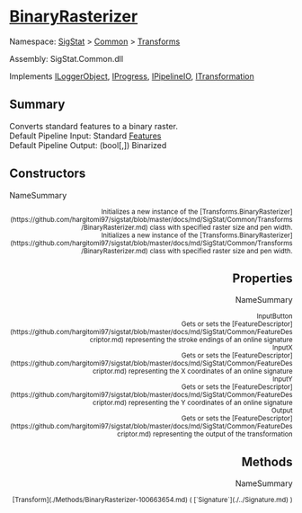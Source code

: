 # [BinaryRasterizer](./BinaryRasterizer.md)

Namespace: [SigStat]() > [Common](./../README.md) > [Transforms](./README.md)

Assembly: SigStat.Common.dll

Implements [ILoggerObject](./../ILoggerObject.md), [IProgress](./../Helpers/IProgress.md), [IPipelineIO](./../Pipeline/IPipelineIO.md), [ITransformation](./../ITransformation.md)

## Summary
Converts standard features to a binary raster.  <br>Default Pipeline Input: Standard [Features](https://github.com/hargitomi97/sigstat/blob/master/docs/md/SigStat/Common/Features.md)<br>Default Pipeline Output: (bool[,]) Binarized

## Constructors

NameSummary

<div style="text-align: right"><sub>Initializes a new instance of the [Transforms.BinaryRasterizer](https://github.com/hargitomi97/sigstat/blob/master/docs/md/SigStat/Common/Transforms/BinaryRasterizer.md) class with specified raster size and pen width.</sub></ div ><div style="text-align: right"><sub>Initializes a new instance of the [Transforms.BinaryRasterizer](https://github.com/hargitomi97/sigstat/blob/master/docs/md/SigStat/Common/Transforms/BinaryRasterizer.md) class with specified raster size and pen width.</sub></ div ><br>


## Properties

NameSummary

<div style="text-align: right"><sub>InputButton</sub></ div ><div style="text-align: right"><sub>Gets or sets the [FeatureDescriptor](https://github.com/hargitomi97/sigstat/blob/master/docs/md/SigStat/Common/FeatureDescriptor.md) representing the stroke endings of an online signature</sub></ div ><br>
<div style="text-align: right"><sub>InputX</sub></ div ><div style="text-align: right"><sub>Gets or sets the [FeatureDescriptor](https://github.com/hargitomi97/sigstat/blob/master/docs/md/SigStat/Common/FeatureDescriptor.md) representing the X coordinates of an online signature</sub></ div ><br>
<div style="text-align: right"><sub>InputY</sub></ div ><div style="text-align: right"><sub>Gets or sets the [FeatureDescriptor](https://github.com/hargitomi97/sigstat/blob/master/docs/md/SigStat/Common/FeatureDescriptor.md) representing the Y coordinates of an online signature</sub></ div ><br>
<div style="text-align: right"><sub>Output</sub></ div ><div style="text-align: right"><sub>Gets or sets the [FeatureDescriptor](https://github.com/hargitomi97/sigstat/blob/master/docs/md/SigStat/Common/FeatureDescriptor.md) representing the output of the transformation</sub></ div ><br>


## Methods

NameSummary

<div style="text-align: right"><sub>[Transform](./Methods/BinaryRasterizer-100663654.md) ( [`Signature`](./../Signature.md) )</sub></ div ><div style="text-align: right"><sub></sub></ div ><br>


